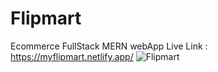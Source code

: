 # Flipmart
Ecommerce FullStack MERN webApp 
Live Link : https://myflipmart.netlify.app/
![Flipmart](https://github.com/heyfarhan/Flipmart/assets/113258806/37d7ff08-53be-4270-98c8-3511db0a5d60)
